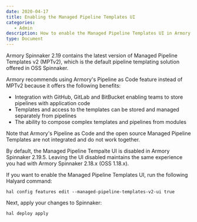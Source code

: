 ```yaml
---
date: 2020-04-17
title: Enabling the Managed Pipeline Templates UI
categories:
   - Admin
description: How to enable the Managed Pipeline Templates UI in Armory Spinnaker
type: Document
---
```


Armory Spinnaker 2.19 contains the latest version of Managed Pipeline Templates v2 (MPTv2), which is the default pipeline templating solution offered in OSS Spinnaker. 

Armory recommends using Armory's Pipeline as Code feature instead of MPTv2 because it offers the following benefits:

* Integration with GitHub, GitLab and BitBucket enabling teams to store pipelines with application code
* Templates and access to the templates can be stored and managed separately from pipelines
* The ability to compose complex templates and pipelines from modules

Note that Armory's Pipeline as Code and the open source Managed Pipeline Templates are not integrated and do not work together.

By default, the Managed Pipeline Tempalte UI is disabled in Armory Spinnaker 2.19.5. Leaving the UI disabled maintains the same experience you had with Armory Spinnaker 2.18.x (OSS 1.18.x).

If you want to enable the Managed Pipeline Templates UI, run the following Halyard command:

```
hal config features edit --managed-pipeline-templates-v2-ui true
```

Next, apply your changes to Spinnaker:

```
hal deploy apply
```

